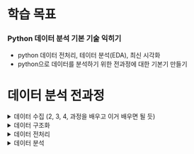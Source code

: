# 학습 목표
### Python 데이터 분석 기본 기술 익히기
- python 데이터 전처리, 테이터 분석(EDA), 최신 시각화
- python으로 데이터를 분석하기 위한 전과정에 대한 기본기 만들기


# 데이터 분석 전과정
<details>
  <summary>데이터 수집 (2, 3, 4, 과정을 배우고 이거 배우면 될 듯)</summary>
  
  - 인터넷(크롤링)
  - 데이터베이스(SQL, NoSQL)
  - Open API
  - 파일
</details>

<details>
  <summary>데이터 구조화</summary>

  - JSON
  - CSV
  - XML
  - Plain Text
</details>

<details>
  <summary>데이터 전처리</summary>

  - python
  - pandas
</details>

<details>
  <summary>데이터 분석</summary>

  - 데이터 분석(EDA)
  - 데이터 시각화
</details>
